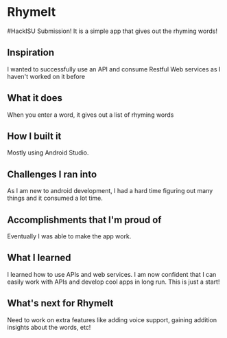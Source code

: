 # RhymeIt
#HackISU Submission! It is a simple app that gives out the rhyming words!

## Inspiration
I wanted to successfully use an API and consume Restful Web services as I haven't worked on it before

## What it does
When you enter a word, it gives out a list of rhyming words

## How I built it
Mostly using Android Studio.

## Challenges I ran into
As I am new to android development, I had a hard time figuring out many things and it consumed a lot time.

## Accomplishments that I'm proud of
Eventually I was able to make the app work.

## What I learned
I learned how to use APIs and web services. I am now confident that I can easily work with APIs and develop cool apps in long run. This is just a start!

## What's next for RhymeIt
Need to work on extra features like adding voice support, gaining addition insights about the words, etc!
